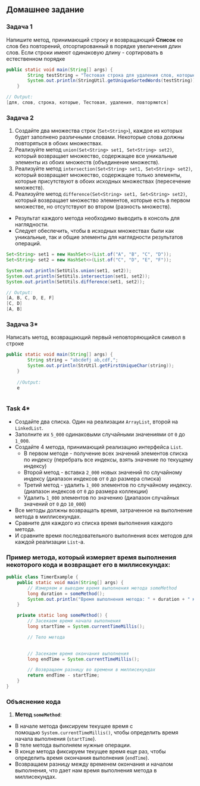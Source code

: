 ## Домашнее задание

### Задача 1
Напишите метод, принимающий строку и возвращающий **Список** ее слов без повторений, отсортированный в порядке увеличения длин слов.
Если строки имеют одинаковую длину - сортировать в естественном порядке
```Java
public static void main(String[] args) {
        String testString = "Тестовая строка для удаления слов, которые повторяются. \"строка\" для удаления!";
        System.out.println(StringUtil.getUniqueSortedWords(testString));
    }    
```

```Java
// Output:
[для, слов, строка, которые, Тестовая, удаления, повторяются]
```

### Задача 2
1. Создайте два множества строк (`Set<String>`), каждое из которых будет заполнено различными словами. Некоторые слова должны повторяться в обоих множествах.
2. Реализуйте метод `union(Set<String> set1, Set<String> set2)`, который возвращает множество, содержащее все уникальные элементы из обоих множеств (объединение множеств).
3. Реализуйте метод `intersection(Set<String> set1, Set<String> set2)`, который возвращает множество, содержащее только элементы, которые присутствуют в обоих исходных множествах (пересечение множеств).
4. Реализуйте метод `difference(Set<String> set1, Set<String> set2)`, который возвращает множество элементов, которые есть в первом множестве, но отсутствуют во втором (разность множеств).

- Результат каждого метода необходимо выводить в консоль для наглядности.
- Следует обеспечить, чтобы в исходных множествах были как уникальные, так и общие элементы для наглядности результатов операций.

```Java
Set<String> set1 = new HashSet<>(List.of("A", "B", "C", "D"));
Set<String> set2 = new HashSet<>(List.of("C", "D", "E", "F"));

System.out.println(SetUtils.union(set1, set2));
System.out.println(SetUtils.intersection(set1, set2));
System.out.println(SetUtils.difference(set1, set2));

// Output:
[A, B, C, D, E, F]
[C, D]
[A, B]
```

### Задача 3*
Написать метод, возвращающий первый неповторяющийся символ в строке
```Java
public static void main(String[] args) {
        String string = "abcdefj ab,cdf,";
        System.out.println(StrUtil.getFirstUniqueChar(string));
    }
    
    //Output:
    e
   
```

### Task 4*
- Создайте два списка. Один на реализации `ArrayList`, второй на `LinkedList`.
- Заполните их `5_000` одинаковыми случайными значениями от `0` до `1_000`.
- Создайте 4 метода, принимающий реализацию интерфейса `List`.
    - В первом методе - получение всех значений элементов списка по индексу (перебрать все индексы, взять значение по текущему индексу)
    - Второй метод - вставка `2_000` новых значений по случайному индексу (диапазон индексов от `0` до размера списка)
    - Третий метод - удалить `1_000` элементов по случайному индексу. (диапазон индексов от `0` до размера коллекции)
    - Удалить `1_000` элементов по значению (диапазон случайных значений от `0` до `10_000`)
- Все методы должны возвращать время, затраченное на выполнение метода в миллисекундах.
- Сравните для каждого из списка время выполнения каждого метода.
- И сравните время последовательного выполнения всех методов для каждой реализации `List`-а.

### Пример метода, который измеряет время выполнения некоторого кода и возвращает его в миллисекундах:
```java
public class TimerExample {
    public static void main(String[] args) {
        // Измеряем и выводим время выполнения метода someMethod
        long duration = someMethod();
        System.out.println("Время выполнения метода: " + duration + " миллисекунд");
    }

    private static long someMethod() {
        // Засекаем время начала выполнения
        long startTime = System.currentTimeMillis();

        // Тело метода
       

        // Засекаем время окончания выполнения
        long endTime = System.currentTimeMillis();

        // Возвращаем разницу во времени в миллисекундах
        return endTime - startTime;
    }
}
```

### Объяснение кода
1. **Метод `someMethod`**:
- В начале метода фиксируем текущее время с помощью `System.currentTimeMillis()`, чтобы определить время начала выполнения (`startTime`).
- В теле метода выполняем нужные операции.
- В конце метода фиксируем текущее время еще раз, чтобы определить время окончания выполнения (`endTime`).
- Возвращаем разницу между временем окончания и началом выполнения, что дает нам время выполнения метода в миллисекундах.
